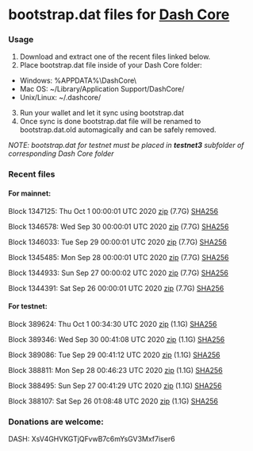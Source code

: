 # bootstrap.dat files for [Dash Core](https://github.com/dashpay/dash)

### Usage

1. Download and extract one of the recent files linked below.
2. Place bootstrap.dat file inside of your Dash Core folder:
 - Windows: %APPDATA%\DashCore\
 - Mac OS: ~/Library/Application Support/DashCore/
 - Unix/Linux: ~/.dashcore/
3. Run your wallet and let it sync using bootstrap.dat
4. Once sync is done bootstrap.dat file will be renamed to bootstrap.dat.old automagically and can be safely removed.

_NOTE: bootstrap.dat for testnet must be placed in **testnet3** subfolder of corresponding Dash Core folder_

### Recent files

#### For mainnet:

Block 1347125: Thu Oct  1 00:00:01 UTC 2020 [zip](https://dash-bootstrap.ams3.digitaloceanspaces.com/mainnet/2020-10-01/bootstrap.dat.zip) (7.7G) [SHA256](https://dash-bootstrap.ams3.digitaloceanspaces.com/mainnet/2020-10-01/sha256.txt)

Block 1346578: Wed Sep 30 00:00:01 UTC 2020 [zip](https://dash-bootstrap.ams3.digitaloceanspaces.com/mainnet/2020-09-30/bootstrap.dat.zip) (7.7G) [SHA256](https://dash-bootstrap.ams3.digitaloceanspaces.com/mainnet/2020-09-30/sha256.txt)

Block 1346033: Tue Sep 29 00:00:01 UTC 2020 [zip](https://dash-bootstrap.ams3.digitaloceanspaces.com/mainnet/2020-09-29/bootstrap.dat.zip) (7.7G) [SHA256](https://dash-bootstrap.ams3.digitaloceanspaces.com/mainnet/2020-09-29/sha256.txt)

Block 1345485: Mon Sep 28 00:00:01 UTC 2020 [zip](https://dash-bootstrap.ams3.digitaloceanspaces.com/mainnet/2020-09-28/bootstrap.dat.zip) (7.7G) [SHA256](https://dash-bootstrap.ams3.digitaloceanspaces.com/mainnet/2020-09-28/sha256.txt)

Block 1344933: Sun Sep 27 00:00:02 UTC 2020 [zip](https://dash-bootstrap.ams3.digitaloceanspaces.com/mainnet/2020-09-27/bootstrap.dat.zip) (7.7G) [SHA256](https://dash-bootstrap.ams3.digitaloceanspaces.com/mainnet/2020-09-27/sha256.txt)

Block 1344391: Sat Sep 26 00:00:01 UTC 2020 [zip](https://dash-bootstrap.ams3.digitaloceanspaces.com/mainnet/2020-09-26/bootstrap.dat.zip) (7.7G) [SHA256](https://dash-bootstrap.ams3.digitaloceanspaces.com/mainnet/2020-09-26/sha256.txt)


#### For testnet:

Block 389624: Thu Oct  1 00:34:30 UTC 2020 [zip](https://dash-bootstrap.ams3.digitaloceanspaces.com/testnet/2020-10-01/bootstrap.dat.zip) (1.1G) [SHA256](https://dash-bootstrap.ams3.digitaloceanspaces.com/testnet/2020-10-01/sha256.txt)

Block 389346: Wed Sep 30 00:41:08 UTC 2020 [zip](https://dash-bootstrap.ams3.digitaloceanspaces.com/testnet/2020-09-30/bootstrap.dat.zip) (1.1G) [SHA256](https://dash-bootstrap.ams3.digitaloceanspaces.com/testnet/2020-09-30/sha256.txt)

Block 389086: Tue Sep 29 00:41:12 UTC 2020 [zip](https://dash-bootstrap.ams3.digitaloceanspaces.com/testnet/2020-09-29/bootstrap.dat.zip) (1.1G) [SHA256](https://dash-bootstrap.ams3.digitaloceanspaces.com/testnet/2020-09-29/sha256.txt)

Block 388811: Mon Sep 28 00:46:23 UTC 2020 [zip](https://dash-bootstrap.ams3.digitaloceanspaces.com/testnet/2020-09-28/bootstrap.dat.zip) (1.1G) [SHA256](https://dash-bootstrap.ams3.digitaloceanspaces.com/testnet/2020-09-28/sha256.txt)

Block 388495: Sun Sep 27 00:41:29 UTC 2020 [zip](https://dash-bootstrap.ams3.digitaloceanspaces.com/testnet/2020-09-27/bootstrap.dat.zip) (1.1G) [SHA256](https://dash-bootstrap.ams3.digitaloceanspaces.com/testnet/2020-09-27/sha256.txt)

Block 388107: Sat Sep 26 01:08:48 UTC 2020 [zip](https://dash-bootstrap.ams3.digitaloceanspaces.com/testnet/2020-09-26/bootstrap.dat.zip) (1.1G) [SHA256](https://dash-bootstrap.ams3.digitaloceanspaces.com/testnet/2020-09-26/sha256.txt)


### Donations are welcome:

DASH: XsV4GHVKGTjQFvwB7c6mYsGV3Mxf7iser6
